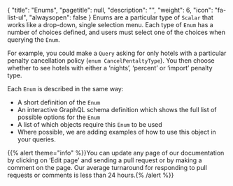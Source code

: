 {
  "title": "Enums",
  "pagetitle": null,
  "description": "",
  "weight": 6,
  "icon": "fa-list-ul",
  "alwaysopen": false
}
Enums are a particular type of `Scalar` that works like a drop-down, single selection menu. Each type of `Enum` has a number of choices defined, and users must select one of the choices when querying the `Enum`.

For example, you could make a `Query` asking for only hotels with a particular penalty cancellation policy (`enum CancelPentaltyType`). You then choose whether to see hotels with either a ‘nights’, ‘percent’ or ‘import’ penalty type.

Each `Enum` is described in the same way:
- A short definition of the `Enum`
- An interactive GraphQL schema definition which shows the full list of possible options for the `Enum`
- A list of which objects require this `Enum` to be used
- Where possible, we are adding examples of how to use this object in your queries.

{{% alert theme="info" %}}You can update any page of our documentation by clicking on ‘Edit page’ and sending a pull request or by making a comment on the page. Our average turnaround for responding to pull requests or comments is less than 24 hours.{% /alert %}}
